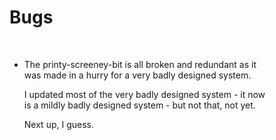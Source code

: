
# Bugs

<br>

- The printy-screeney-bit is all broken and redundant as it <br>
  was made in a hurry for a very badly designed system. 
  
  I updated most of the very badly designed system - it now <br>
  is a mildly badly designed system - but not that, not yet.
  
  Next up, I guess.
  
  
<br>